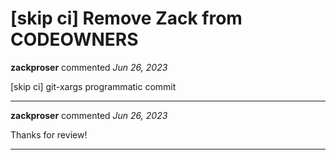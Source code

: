 # [skip ci] Remove Zack from CODEOWNERS

**zackproser** commented *Jun 26, 2023*

[skip ci] git-xargs programmatic commit
<br />
***


**zackproser** commented *Jun 26, 2023*

Thanks for review!
***

